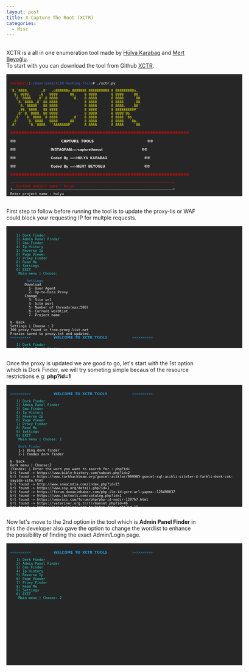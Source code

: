 ```yaml
---
layout: post
title: X-Capture The Root (XCTR)
categories:
  - Misc
---
```


<br>XCTR is a all in one enumeration tool made by [Hülya Karabag](https://www.instagram.com/tmrswrr/?hl=en) and [Mert Beyoğlu](https://www.instagram.com/mertbyo/?hl=en).
<br>To start with you can download the tool from Github [XCTR](https://github.com/capture0x/XCTR-Hacking-Tools).
<font size="1">
<div style="height:300px;width:600px;overflow:auto;background-color:#262626;color:White;scrollbar-base-color:gold;font-family:monospace;padding:10px;">
<p><font color="red">root@kali</font>:<font color="RoyalBlue">~/Downloads/XCTR-Hacking-Tools</font># ./xctr.py</p>
<p><font color="yellow">`8.`8888.&nbsp;&nbsp;&nbsp;&nbsp;&nbsp;&nbsp;,8'&nbsp;&nbsp;,o888888o.8888888&nbsp;8888888888&nbsp;8&nbsp;888888888o.</font>
<br><font color="yellow">&nbsp;`8.`8888.&nbsp;&nbsp;&nbsp;&nbsp;,8'&nbsp;&nbsp;8888&nbsp;&nbsp;&nbsp;&nbsp;&nbsp;`88.&nbsp;&nbsp;&nbsp;&nbsp;8&nbsp;8888&nbsp;&nbsp;&nbsp;&nbsp;&nbsp;&nbsp;&nbsp;8&nbsp;8888&nbsp;&nbsp;&nbsp;&nbsp;`88.</font>  
<br><font color="yellow">&nbsp;&nbsp;`8.`8888.&nbsp;&nbsp;,8',8&nbsp;8888&nbsp;&nbsp;&nbsp;&nbsp;&nbsp;&nbsp;&nbsp;`8.&nbsp;&nbsp;&nbsp;8&nbsp;8888&nbsp;&nbsp;&nbsp;&nbsp;&nbsp;&nbsp;&nbsp;8&nbsp;8888&nbsp;&nbsp;&nbsp;&nbsp;&nbsp;`88</font>  
<br><font color="yellow">&nbsp;&nbsp;&nbsp;`8.`8888.,8'&nbsp;88&nbsp;8888&nbsp;&nbsp;&nbsp;&nbsp;&nbsp;&nbsp;&nbsp;&nbsp;&nbsp;&nbsp;&nbsp;&nbsp;&nbsp;8&nbsp;8888&nbsp;&nbsp;&nbsp;&nbsp;&nbsp;&nbsp;&nbsp;8&nbsp;8888&nbsp;&nbsp;&nbsp;&nbsp;&nbsp;,88</font>  
<br><font color="yellow">&nbsp;&nbsp;&nbsp;&nbsp;`8.`88888'&nbsp;&nbsp;88&nbsp;8888&nbsp;&nbsp;&nbsp;&nbsp;&nbsp;&nbsp;&nbsp;&nbsp;&nbsp;&nbsp;&nbsp;&nbsp;&nbsp;8&nbsp;8888&nbsp;&nbsp;&nbsp;&nbsp;&nbsp;&nbsp;&nbsp;8&nbsp;8888.&nbsp;&nbsp;&nbsp;,88'</font>  
<br><font color="yellow">&nbsp;&nbsp;&nbsp;&nbsp;.88.`8888.&nbsp;&nbsp;88&nbsp;8888&nbsp;&nbsp;&nbsp;&nbsp;&nbsp;&nbsp;&nbsp;&nbsp;&nbsp;&nbsp;&nbsp;&nbsp;&nbsp;8&nbsp;8888&nbsp;&nbsp;&nbsp;&nbsp;&nbsp;&nbsp;&nbsp;8&nbsp;888888888P'</font>   
<br><font color="yellow">&nbsp;&nbsp;&nbsp;.8'`8.`8888.&nbsp;88&nbsp;8888&nbsp;&nbsp;&nbsp;&nbsp;&nbsp;&nbsp;&nbsp;&nbsp;&nbsp;&nbsp;&nbsp;&nbsp;&nbsp;8&nbsp;8888&nbsp;&nbsp;&nbsp;&nbsp;&nbsp;&nbsp;&nbsp;8&nbsp;8888`8b</font>       
<br><font color="yellow">&nbsp;&nbsp;.8'&nbsp;&nbsp;`8.`8888.`8&nbsp;8888&nbsp;&nbsp;&nbsp;&nbsp;&nbsp;&nbsp;&nbsp;.8'&nbsp;&nbsp;&nbsp;8&nbsp;8888&nbsp;&nbsp;&nbsp;&nbsp;&nbsp;&nbsp;&nbsp;8&nbsp;8888&nbsp;`8b.</font>     
<br><font color="yellow">&nbsp;.8'&nbsp;&nbsp;&nbsp;&nbsp;`8.`8888.&nbsp;&nbsp;8888&nbsp;&nbsp;&nbsp;&nbsp;&nbsp;,88'&nbsp;&nbsp;&nbsp;&nbsp;8&nbsp;8888&nbsp;&nbsp;&nbsp;&nbsp;&nbsp;&nbsp;&nbsp;8&nbsp;8888&nbsp;&nbsp;&nbsp;`8b.</font>   
<br><font color="yellow">.8'&nbsp;&nbsp;&nbsp;&nbsp;&nbsp;&nbsp;`8.`8888.&nbsp;&nbsp;`8888888P'&nbsp;&nbsp;&nbsp;&nbsp;&nbsp;&nbsp;8&nbsp;8888&nbsp;&nbsp;&nbsp;&nbsp;&nbsp;&nbsp;&nbsp;8&nbsp;8888&nbsp;&nbsp;&nbsp;&nbsp;&nbsp;`88.</font></p>        
<p><font color="red">֎֎֎֎֎֎֎֎֎֎֎֎֎֎֎֎֎֎֎֎֎֎֎֎֎֎֎֎֎֎֎֎֎֎֎֎֎֎֎֎֎֎֎֎֎֎֎֎֎֎֎֎֎֎֎֎֎֎֎֎֎֎֎֎</font></p>
<p><font color="white">֎֎&nbsp;&nbsp;&nbsp;&nbsp;&nbsp;&nbsp;&nbsp;&nbsp;&nbsp;&nbsp;&nbsp;&nbsp;&nbsp;&nbsp;&nbsp;&nbsp;&nbsp;&nbsp;&nbsp;&nbsp;&nbsp;&nbsp;𝗖𝗔𝗣𝗧𝗨𝗥𝗘 𝗧𝗢𝗢𝗟𝗦&nbsp;&nbsp;&nbsp;&nbsp;&nbsp;&nbsp;&nbsp;&nbsp;&nbsp;&nbsp;&nbsp;&nbsp;&nbsp;&nbsp;&nbsp;&nbsp;&nbsp;&nbsp;&nbsp;&nbsp;&nbsp;&nbsp;&nbsp;&nbsp;&nbsp;&nbsp;֎֎</font></p>
<p><font color="white">֎֎&nbsp;&nbsp;&nbsp;&nbsp;&nbsp;&nbsp;&nbsp;&nbsp;&nbsp;&nbsp;&nbsp;&nbsp;&nbsp;&nbsp;&nbsp;&nbsp;&nbsp;𝐈𝐍𝐒𝐓𝐀𝐆𝐑𝐀𝐌==>𝐜𝐚𝐩𝐭𝐮𝐫𝐞𝐭𝐡𝐞𝐫𝐨𝐨𝐭&nbsp;&nbsp;&nbsp;&nbsp;&nbsp;&nbsp;&nbsp;&nbsp;&nbsp;&nbsp;&nbsp;&nbsp;&nbsp;&nbsp;&nbsp;&nbsp;&nbsp;&nbsp;&nbsp;֎֎</font></p>
<p><font color="white">֎֎&nbsp;&nbsp;&nbsp;&nbsp;&nbsp;&nbsp;&nbsp;&nbsp;&nbsp;&nbsp;&nbsp;&nbsp;&nbsp;&nbsp;&nbsp;&nbsp;&nbsp;𝐂𝐨𝐝𝐞𝐝 𝐁𝐲 ==>𝐇𝐔𝐋𝐘𝐀 𝐊𝐀𝐑𝐀𝐁𝐀𝐆&nbsp;&nbsp;&nbsp;&nbsp;&nbsp;&nbsp;&nbsp;&nbsp;&nbsp;&nbsp;&nbsp;&nbsp;&nbsp;&nbsp;&nbsp;&nbsp;&nbsp;&nbsp;֎֎</font></p>
<p><font color="white">֎֎&nbsp;&nbsp;&nbsp;&nbsp;&nbsp;&nbsp;&nbsp;&nbsp;&nbsp;&nbsp;&nbsp;&nbsp;&nbsp;&nbsp;&nbsp;&nbsp;&nbsp;𝐂𝐨𝐝𝐞𝐝 𝐁𝐲 ==>𝐌𝐄𝐑𝐓 𝐁𝐄𝐘𝐎𝐆𝐋𝐔&nbsp;&nbsp;&nbsp;&nbsp;&nbsp;&nbsp;&nbsp;&nbsp;&nbsp;&nbsp;&nbsp;&nbsp;&nbsp;&nbsp;&nbsp;&nbsp;&nbsp;&nbsp;&nbsp;֎֎</font></p>
<p><font color="red">֎֎֎֎֎֎֎֎֎֎֎֎֎֎֎֎֎֎֎֎֎֎֎֎֎֎֎֎֎֎֎֎֎֎֎֎֎֎֎֎֎֎֎֎֎֎֎֎֎֎֎֎֎֎֎֎֎֎֎֎֎֎֎֎</font></p>
<p><font color="red">┌──────────────────────────────────────────────────────────────────────────────┐</font>
<br><font color="red">&nbsp;&nbsp;&nbsp;Current project name	: hulya</font>
<br><font color="white">└──────────────────────────────────────────────────────────────────────────────┘</font>
<br><font color="white">Enter project name		: hulya</font>
<br><font color="red">Directory not found!</font>
<br><font color="white">Do you want to create _hulya_ named project directory?</font>
<br><font color="white">y/n	: y</font>
<br><font color="#6bff33">Directory created successfully!</font>
<br><font color="#6bff33">Check directory	: /root/Downloads/XCTR-Hacking-Tools/results/hulya</font>
<br><font color="#239ade"><<<<<<<<<<&nbsp;&nbsp;&nbsp;&nbsp;&nbsp;&nbsp;&nbsp;&nbsp;&nbsp;&nbsp;&nbsp;𝗪𝗘𝗟𝗖𝗢𝗠𝗘 𝗧𝗢 𝗫𝗖𝗧𝗥 𝗧𝗢𝗢𝗟𝗦&nbsp;&nbsp;&nbsp;&nbsp;&nbsp;&nbsp;&nbsp;&nbsp;&nbsp;&nbsp;&nbsp;&nbsp;>>>>>>>>>></font></p>
<p><font color="23ded6">&nbsp;&nbsp;&nbsp;1) Dork Finder</font>
<br><font color="23ded6">&nbsp;&nbsp;&nbsp;2) Admin Panel Finder</font>
<br><font color="23ded6">&nbsp;&nbsp;&nbsp;3) Cms Finder</font>
<br><font color="23ded6">&nbsp;&nbsp;&nbsp;4) Ip History</font>
<br><font color="23ded6">&nbsp;&nbsp;&nbsp;5) Reverse Ip</font>
<br><font color="23ded6">&nbsp;&nbsp;&nbsp;6) Page Viewer</font>
<br><font color="23ded6">&nbsp;&nbsp;&nbsp;7) Proxy Finder</font>
<br><font color="23ded6">&nbsp;&nbsp;&nbsp;8) Read Me</font>
<br><font color="23ded6">&nbsp;&nbsp;&nbsp;9) Settings</font>
<br><font color="23ded6">&nbsp;&nbsp;&nbsp;0) EXIT</font>
<br><font color="23ded6">&nbsp;&nbsp;&nbsp;&nbsp;Main menu | Choose:</font> </p>
</div>
</font>

<br>First step to follow before running the tool is to update the proxy-lis or WAF could block your requesting IP for multple requests.
<font size="1">
<div style="height:300px;width:600px;overflow:auto;background-color:#262626;color:White;scrollbar-base-color:gold;font-family:monospace;padding:10px;">
<p><font color="23ded6">&nbsp;&nbsp;&nbsp;1) Dork Finder</font>
<br><font color="23ded6">&nbsp;&nbsp;&nbsp;2) Admin Panel Finder</font>
<br><font color="23ded6">&nbsp;&nbsp;&nbsp;3) Cms Finder</font>
<br><font color="23ded6">&nbsp;&nbsp;&nbsp;4) Ip History</font>
<br><font color="23ded6">&nbsp;&nbsp;&nbsp;5) Reverse Ip</font>
<br><font color="23ded6">&nbsp;&nbsp;&nbsp;6) Page Viewer</font>
<br><font color="23ded6">&nbsp;&nbsp;&nbsp;7) Proxy Finder</font>
<br><font color="23ded6">&nbsp;&nbsp;&nbsp;8) Read Me</font>
<br><font color="23ded6">&nbsp;&nbsp;&nbsp;9) Settings</font>
<br><font color="23ded6">&nbsp;&nbsp;&nbsp;0) EXIT</font>
<br><font color="23ded6">&nbsp;&nbsp;&nbsp;&nbsp;Main menu | Choose:</font></p>
<p><font color="#239ade">&nbsp;&nbsp;&nbsp;&nbsp;&nbsp;&nbsp;&nbsp;&nbsp;Settings</font>
<br><font color="white">&nbsp;&nbsp;&nbsp;&nbsp;&nbsp;&nbsp;&nbsp;Download</font>
<br><font color="white">&nbsp;&nbsp;&nbsp;&nbsp;&nbsp;&nbsp;&nbsp;&nbsp;&nbsp;1- User Agent</font>
<br><font color="white">&nbsp;&nbsp;&nbsp;&nbsp;&nbsp;&nbsp;&nbsp;&nbsp;&nbsp;2- Up-to-Date Proxy</font>
<br><font color="white">&nbsp;&nbsp;&nbsp;&nbsp;&nbsp;&nbsp;&nbsp;Change</font>
<br><font color="white">&nbsp;&nbsp;&nbsp;&nbsp;&nbsp;&nbsp;&nbsp;&nbsp;&nbsp;3- Site url</font> 
<br><font color="white">&nbsp;&nbsp;&nbsp;&nbsp;&nbsp;&nbsp;&nbsp;&nbsp;&nbsp;4- Site port</font> 
<br><font color="white">&nbsp;&nbsp;&nbsp;&nbsp;&nbsp;&nbsp;&nbsp;&nbsp;&nbsp;5- Number of threads(max:500)</font> 
<br><font color="white">&nbsp;&nbsp;&nbsp;&nbsp;&nbsp;&nbsp;&nbsp;&nbsp;&nbsp;6- Current wordlist</font>
<br><font color="white">&nbsp;&nbsp;&nbsp;&nbsp;&nbsp;&nbsp;&nbsp;&nbsp;&nbsp;7- Project name</font></p>      
<p><font color="white">b- Back</font>
<br><font color="white">Settings | Choose	: 2</font>
<br><font color="white">300 proxy found in free-proxy-list.net</font>
<br><font color="white">Proxies saved to proxy.txt  and updated.</font>
<br><font color="#239ade"><<<<<<<<<<&nbsp;&nbsp;&nbsp;&nbsp;&nbsp;&nbsp;&nbsp;&nbsp;&nbsp;&nbsp;&nbsp;𝗪𝗘𝗟𝗖𝗢𝗠𝗘 𝗧𝗢 𝗫𝗖𝗧𝗥 𝗧𝗢𝗢𝗟𝗦&nbsp;&nbsp;&nbsp;&nbsp;&nbsp;&nbsp;&nbsp;&nbsp;&nbsp;&nbsp;&nbsp;&nbsp;>>>>>>>>>></font></p>
<p><font color="23ded6">&nbsp;&nbsp;&nbsp;1) Dork Finder</font>
<br><font color="23ded6">&nbsp;&nbsp;&nbsp;2) Admin Panel Finder</font>
<br><font color="23ded6">&nbsp;&nbsp;&nbsp;3) Cms Finder</font>
<br><font color="23ded6">&nbsp;&nbsp;&nbsp;4) Ip History</font>
<br><font color="23ded6">&nbsp;&nbsp;&nbsp;5) Reverse Ip</font>
<br><font color="23ded6">&nbsp;&nbsp;&nbsp;6) Page Viewer</font>
<br><font color="23ded6">&nbsp;&nbsp;&nbsp;7) Proxy Finder</font>
<br><font color="23ded6">&nbsp;&nbsp;&nbsp;8) Read Me</font>
<br><font color="23ded6">&nbsp;&nbsp;&nbsp;9) Settings</font>
<br><font color="23ded6">&nbsp;&nbsp;&nbsp;0) EXIT</font>
<br><font color="23ded6">&nbsp;&nbsp;&nbsp;&nbsp;Main menu | Choose:</font> </p>
</div>
</font>  

<br>Once the proxy is updated we are good to go, let's start with the 1st option which is Dork Finder, we will try someting simple becaus of the resource restrictions e.g: **php?id=1**
<font size="1">
<div style="height:300px;width:600px;overflow:auto;background-color:#262626;color:White;scrollbar-base-color:gold;font-family:monospace;padding:10px;">
<p><font color="#239ade"><<<<<<<<<<&nbsp;&nbsp;&nbsp;&nbsp;&nbsp;&nbsp;&nbsp;&nbsp;&nbsp;&nbsp;&nbsp;𝗪𝗘𝗟𝗖𝗢𝗠𝗘 𝗧𝗢 𝗫𝗖𝗧𝗥 𝗧𝗢𝗢𝗟𝗦&nbsp;&nbsp;&nbsp;&nbsp;&nbsp;&nbsp;&nbsp;&nbsp;&nbsp;&nbsp;&nbsp;&nbsp;>>>>>>>>>></font></p>
<p><font color="23ded6">&nbsp;&nbsp;&nbsp;1) Dork Finder</font>
<br><font color="23ded6">&nbsp;&nbsp;&nbsp;2) Admin Panel Finder</font>
<br><font color="23ded6">&nbsp;&nbsp;&nbsp;3) Cms Finder</font>
<br><font color="23ded6">&nbsp;&nbsp;&nbsp;4) Ip History</font>
<br><font color="23ded6">&nbsp;&nbsp;&nbsp;5) Reverse Ip</font>
<br><font color="23ded6">&nbsp;&nbsp;&nbsp;6) Page Viewer</font>
<br><font color="23ded6">&nbsp;&nbsp;&nbsp;7) Proxy Finder</font>
<br><font color="23ded6">&nbsp;&nbsp;&nbsp;8) Read Me</font>
<br><font color="23ded6">&nbsp;&nbsp;&nbsp;9) Settings</font>
<br><font color="23ded6">&nbsp;&nbsp;&nbsp;0) EXIT</font>
<br><font color="23ded6">&nbsp;&nbsp;&nbsp;&nbsp;Main menu | Choose: 1</font> </p>
<p><font color="#239ade">&nbsp;&nbsp;&nbsp;&nbsp;Dork Finder</font>
<br>&nbsp;&nbsp;&nbsp;&nbsp;1-) Bing dork finder      
<br>&nbsp;&nbsp;&nbsp;&nbsp;2-) Yandex dork finder</p>
<p>b- Back
<br>Dork menu | Choose:2
<br>(Yandex) | Enter the word you want to search for	: php?id=
<br>Url found ->  https://www.bible-history.com/subcat.php?id=2
<br>Url found ->  https://www.turkhackteam.org/guncel-aciklar/999985-guncel-sql-acikli-siteler-4-farkli-dork-cok-sayida-site.html
<br>Url found ->  http://www.sneaindia.com/index.php?id=15
<br>Url found ->  https://www.ssy.org/detail.php?id=1
<br>Url found ->  https://forum.donanimhaber.com/php-ile-id-gore-url-yapma--128400037
<br>Url found ->  https://www.jbctools.com/cataleg.php?id=1
<br>Url found ->  https://wmaraci.com/forum/php/php-id-nedir-120767.html
<br>Url found ->  https://veteriner.org.tr/tr/manset.php?id=46
<br>Url found ->  https://arsyayinlari.com.tr/kitap-detay.php?id=10
<br>Url found ->  http://katun.me/page.php?id=10
<br>Url found ->  http://esjindex.org/search.php?id=1
<br>Url found ->  http://zskblog.com/detay.aspx?id=10
<br>Url found ->  http://www.asfaa.org/members.php?id=1
<br>Url found ->  https://davidshop.com/showcat.php?id=55
<br>Url found ->  https://code.tutsplus.com/tr/tutorials/build-a-shopping-cart-with-php-and-mysql--net-5144
<br>Url found ->  https://www.erdinckoc.com.tr/htaccess-ile-php-seo-url-yapma-sef-link-nasil-yapilir-86.html
<br>Url found ->  http://burhanaltintas.com/HTML/Sayfa/7/php-htaccess-ile-seo-dostu-url-yapimi.html
<br>Url found ->  https://www.r10.net/php/691284-id-ye-gore-veri-cekme.html
<br>Url found ->  https://davutabi.com/php-htaccess-ile-seo-uyumlu-link-yapimi
<br>Url found ->  https://sanalkurs.net/php-ile-sayfa-editoru-3571.html
<br>Url found ->  https://www.mbrepository.com/category.php?id=1
<br>Url found ->  https://www.harunalp.com/pdo-ile-site-ici-arama-motoru-yapimi/
<br>Url found ->  https://stackoverflow.com/questions/28558523/get-id-from-html-form-php
<br>Url found ->  https://meveseinternet.wordpress.com/2015/11/20/htaccess-ile-permalink-seo-yapimi/
<br>Url found ->  https://ocw.metu.edu.tr/course/view.php?id=248
<br>Url found ->  http://www.meggieschneider.com/php/detail.php?id=48
<br>Url found ->  https://freescience.info/books.php?id=1
<br>Url found ->  https://www.php.net/manual/tr/function.session-id.php
<br>Url found ->  http://forum.efatura.gov.tr/view.php?id=330
<br>Url found ->  https://creativeyazilim.com/blog/php-guvenlik-en-yaygin-aciklar-ve-guvenlik-onlemleri
<br>Url found ->  https://www.dafont.com/mtheme.php?id=6
<br>Url found ->  https://www.sanalicerik.com/sef-link-icin-ornek-olarak-hazirlanmis-htaccess-kodlari-dosyasi/
<br>Url found ->  https://www.mustafaercel.com/2013/09/web-sayfalarimizi-seo-linklerle-yapilandiralim/
<br>Url found ->  http://www.koddunyasi.net/makale_detay.aspx?makale_ID=254&m_KTG_ID=3&m_KTG=PHP
<br>Url found ->  http://iagcc.com/news.php?id=58
<br>Url found ->  https://www.phpr.org/php-ile-sayfalama/
<br>Url found ->  http://blog.kesdi.com/php/phpileseflink/
<br>Url found ->  https://www.laboshop.com/index.php?id=5&L=1
<br>Url found ->  https://interaliaproject.com/news.php?id=23
<br>Url found ->  http://www.czga.ro/pagina.php?id=10
<br>Url found ->  http://forum.efatura.gov.tr/view.php?id=330
<br>Url found ->  http://www.adabroker.com.tr/page.php?id=1
<br>Url found ->  http://www.koddunyasi.net/makale_detay.aspx?makale_ID=254&m_KTG_ID=3&m_KTG=PHP
<br>Url found ->  https://gs1.tobb.org.tr/menu_goster.php?Id=24&MenuId=19
<br>Url found ->  http://iagcc.com/news.php?id=58
<br>Url found ->  http://blog.kesdi.com/php/phpileseflink/
<br>Url found ->  https://www.pixheaven.net/galerie_us.php?id=22
<br>Url found ->  https://www.ismailsaygili.com.tr/2012/10/mysql-blind-injection-uygulama-giris.html
<br>Url found ->  https://yeraltidunya.blogspot.com/2015/01/sql-injection-2015-dorklar-ve-program.html
<br>Url found ->  https://www.tacc.co.il/story.php?id=9
<br>Url found ->  https://www.pixheaven.net/galerie_us.php?id=22
<br>Url found ->  https://www.ismailsaygili.com.tr/2012/10/mysql-blind-injection-uygulama-giris.html
<br>Url found ->  https://yavuz-selim.com/18/01/2016/130/php-seo-uyumlu-link-yapimi
<br>Url found ->  https://xarybdisdeegitim.wordpress.com/hazir-sql-dorklari/
<br>Url found ->  http://www.beycan.net/441/php-server-global-dizisi-degiskenleri-ve-kullanimi.html
<br>Url found ->  http://vedavet.com/urun_detay.php?id=6
<br>Url found ->  https://www.hakantasan.com/index/makaleler/94/php-session-kullanimi-oturum-yonetimi/
<br>Url found ->  http://www.erbilen.net/pdo-kullanimi/
<br>Url found ->  https://www.ggd.org.tr/sehir_efsaneleri2.php?id=47
<br>Url found ->  http://www.koppert.com.tr/sayfa.php?id=3
<br>Url found ->  http://romanianwriters.ro/s.php?id=1
<br>Url found ->  http://www.belgeler.org/hpm/html-php-mysql-giris_prg-php-giris.html
<br>Url found ->  http://www.cordoganclark.com/newsitem.php?id=8
<br>Url found ->  https://www.daniweb.com/programming/web-development/threads/392221/php-get-id-from-url
<br>Url found ->  https://dergi.mta.gov.tr/index.php?id=arsiv
<br>Url found ->  http://wurm.info/index.php?id=6
<br>Url found ->  http://www.korotonomedya.net/kor/index.php?id=6
<br>Url found ->  https://primes.utm.edu/top20/page.php?id=1
<br>Url found ->  https://gencler.org/okumalik.php?id=14
<br>Url found ->  https://www.exoticfever.com/artists.php?id=115
<br>Url found ->  https://www.youtube.com/watch?v=EHjpiu74Q0s
<br>Url found ->  https://makaleci.com/php-mysql-islemleri-ekleme-silme-duzenleme-listeleme.html
<br>Url found ->  https://ugurgelisken.com/php-ve-mysqli-dersleri-7-php-ve-mysqli-ile-crud-create-read-update-delete-uygulama-ornegi/
<br>Url found ->  https://piranha.com.tr/destek/news.php?id=87
<br>Url found ->  https://isr-tkd.com/index.php?cntr=e/news.php?id=1
<br>Url found ->  https://trod.org.tr/content.php?id=86
<br>Url found ->  http://sebilyayinevi.com/index.php?route=product/product&product_id=88
<br>Url found ->  https://www.w3schools.com/php/php_mysql_insert_lastid.asp
<br>Url found ->  http://www.javsu.com.tr/duyurular.php?id=80
<br>Url found ->  http://eduroam.giresun.edu.tr/index.php?id=192
<br>Url found ->  https://ogretimsistemi.avrasya.edu.tr/mod/page/view.php?id=2215
<br>Url found ->  https://www.kamer.org.tr/icerik_detay.php?id=57
<br>Url found ->  https://github.com/rseyf/php-id3
<br>Url found ->  https://turkcephp.wordpress.com/2011/09/03/php-ile-bulundugunuz-sayfanin-url-adresini-almak/
<br>Url found ->  https://www.tutorialrepublic.com/php-tutorial/php-mysql-last-inserted-id.php
<br>Url found ->  https://www.phpkodlari.com/kolay-web-sayfasi/ic-ice-for-foreach-kullanarak-mysqle-coklu-kayit-nasil-yapilir/
<br>Url found ->  https://help.directadmin.com/item.php?id=306
<br>Url found ->  https://www.turcas.com.tr/kupurler.php?id=74
<br>Url found ->  https://hazretimehdi.com/makale.php?id=14417
<br>Url found ->  https://phpfiddle.org/
<br>Url found ->  https://www.uni-corvinus.hu/index.php?id=44558
<br>Url found ->  https://www.killersites.com/community/index.php?/topic/3064-basic-php-system-view-edit-add-delete-records-with-mysqli/
<br>Url found ->  https://www.dailymotion.com/video/xdlcp9
<br>Url found ->  https://www.fizik.itu.edu.tr/tr/member.php?id=1
<br>Url found ->  https://siesta.com.tr/products.php?id=10
<br>Url found ->  http://www.adabroker.com.tr/page.php?id=1
<br>Url found ->  http://coda.cc/product/product.php?id=4
<br>Url found ->  https://acikders.ankara.edu.tr/course/view.php?id=26
<br>Url found ->  https://www.frmtr.com/asp-perl-php-html/5722451-php-mysql-id-ye-gore-veri-cekme-yardim.html
<br>Url found ->  https://orhanholding.com/category.php?id=25
<br>Url found ->  https://kodlab.com/BookDetail.aspx?ID=569
<br>Url found ->  https://yilmazdemir.com.tr/phpde-blog-veya-icerik-yonetim-sistemi-olusturmak
<br>Url found ->  http://www.ampak.com.tw/product.php?id=21
<br>Url found ->  https://www.mediaclick.com.tr/blog/php-nedir
<br>Url found ->  http://www.kepan.org.tr/icerik.php?id=338
<br>Url found ->  https://www.serpito.com/php-ajax-begeni-oylama-uygulamasi/
<br>Url found ->  https://www.guraysuerdem.com/php-ile-oturum-yonetimi-session/
<br>Url found ->  https://forum.shiftdelete.net/threads/php-uzantida-resim-gostermek.69351/
<br>Url found ->  http://www.harkavagrant.com/index.php?id=1
<br>Url found ->  https://www.centraline.com/partnerweb/
<br>Url found ->  http://berkeleyrecycling.org/page.php?id=1
<br>Url found ->  http://www.a-plussoft.com/en/products.php?id=1
<br>Url found ->  https://bilgisayaci.org/php-ile-veritabaninda-veri-silme/
<br>Url found ->  http://www.sallatykka.com/web/index.php?id=21
<br>Url found ->  https://www.quora.com/How-can-I-rewrite-the-URL-index-PHP-Route-account-profile-to-profile-PHP-Id-any-user-id-note-that-I-have-index-PHP-Route-account-profile
<br>Url found ->  http://www.thecoders.net/makaleoku-1-52-PHP--Session-Kullanimi.html
<br>Url found ->  https://www.inmotionhosting.com/support/website/grab-all-comments-from-database/
<br>Url found ->  https://www.facebook.com/profile.php?id=100001805730811
<br>Url found ->  http://www.enespekkaya.com/php-de-rss-olusturmak/
<br>Url found ->  http://hawkee.com/snippet/2064/
<br>Url found ->  http://www.cqfa.ca/public/index.php?id=1
<br>Url found ->  https://burakdemirtas.org/essiz-unique-id-olusturmak/
<br>Url found ->  http://www.leitner.com.tr/galeri.php?id=2
<br>Url found ->  https://www.thoughtco.com/how-to-generate-unique-id-2694169
<br>Url found ->  http://www.lxqqfy.com/e/product.php?id=MR300
<br>Url found ->  https://www.seaofstories.com/title.php?id=5193
<br>Url found ->  https://www.gib.gov.tr/index.php?id=1079&uid=kusMj3u2REeuOYBg&type=bkk
<br>Url found ->  https://www.supremacy1914.com/
<br>Url found ->  https://hacksearch.wordpress.com/2014/06/26/paypal-bitcoins-kredi-kart-sql-dorks/
<br>Url found ->  http://www.bildiklerimiz.net/Blog/PHP--MySQL-Update-islemi
<br>Url found ->  https://beltslib.net/sik-yapilan-php-hatalari.html
<br>Url found ->  https://developer.wordpress.org/reference/functions/get_the_id/
<br>Url found ->  https://www.sitepoint.com/community/t/username-in-url-instead-of-user-id-php/291913
<br>Url found ->  https://www.webloadmpstore.com/product.php?id=3
<br>Url found ->  https://kabelindo.co.id/readnews.php?id=4
<br>Url found ->  http://www.sksdb.hacettepe.edu.tr/new/post.php?id=5&title=hu-kart-talep-formlari
<br>Url found ->  http://canmose.org/sorucevap/question/php-de-quar-ile-gonderilen-id-yi-alma/
<br>Url found ->  https://smtmax.com/category.php?id=2
<br>Url found ->  http://www.oselart.com/proje-detay.php?id=4
<br>Url found ->  https://www.phpeasystep.com/workshopview.php?id=6
<br>Url found ->  https://www.meb.gov.tr/MEB_DUYURUAYRINTI.PHP?ID=6478
<br>Url found ->  https://www.bridgebase.com/store/movies/viewer.php?id=3295
<br>Url found ->  https://www.mylmz.in/genel/en-iyi-10-php-ide
<br>Url found ->  https://ilslbd.com/content.php?Id=4
<br>Url found ->  https://convivea.com/product.php?id=2
<br>Url found ->  https://www.freewordexcelpassword.com/index.php?id=download
<br>Url found ->  https://perishablepress.com/dynamic-body-class-id-php-wordpress/
<br>Url found ->  https://www.migration.gov.rw/index.php?id=7
<br>Url found ->  https://www.tr3d.com/index.php?id=dokuman
<br>Url found ->  https://sqesial.blogspot.com/2015/03/sql-ackl-site-hackleme.html
<br>Url found ->  http://phpdefteri.com/icerik/65/kayit_ekleme_3_uye_kayit.html
<br>Url found ->  https://www.stardoll.com/contest/view.php?id=4017
<br>Url found ->  https://bloody.com/en/download.php?id=6
<br>Url found ->  https://gs1.tobb.org.tr/menu_goster.php?Id=24&MenuId=19
<br>Url found ->  http://www.coda-continuum.com/product/product.php?id=4
<br>Url found ->  http://www.karpa.com.tr/index.php?p=contact&contact_id=4
<br>Url found ->  http://bilgisayar-muhendisleri.blogspot.com/2014/01/php-mysql-image-upload-etme-ve-okuma.html
<br>Url found ->  https://wordpress.stackexchange.com/q/59476
<br>Url found ->  https://codeanywhere.com/
<br>Url found ->  http://img491.yukle.tc/image.php?id=2575m.JPG
<br>Url found ->  http://www.coral-shop.com/news.php?id=220
<br>Url found ->  https://www.muratyazici.com/php-kullanici-girisi.html
<br>Url found ->  https://www.codeofaninja.com/2014/06/php-object-oriented-crud-example-oop.html
<br>Url found ->  https://hayaletinyeri.com/jquery-ile-php-kullanarak-sayfayi-yenilemeden-get-metodunu-kullanmak/
<br>Url found ->  https://www.mmproje.com.tr/projedetay.php?id=42&k=1
<br>Url found ->  http://360dizayn.com/projeler.php?id=4
<br>Url found ->  http://www.adanafikirplatformu.org/content.php?id=1
<br>Url found ->  https://mesutd.com/php-ile-mysql-veritabanina-baglanip-veri-ekleme-silme-duzenleme-ve-listeleme
<br>Url found ->  http://dogaci.com.tr/urun.php?id=61
<br>Url found ->  http://xerte.eba.gov.tr/play.php?template_id=41
<br>Url found ->  https://javpet.com.tr/page.php?id=1
<br>Url found ->  http://ibonundunyasi.blogspot.com/2016/05/sql-acgn-bulma-manuel.html
<br>Url found ->  https://w3resource.com/php/function-reference/mysqli_insert_id.php
<br>Url found ->  http://www.acyt.com.tr/page.php?id=17
<br>Url found ->  https://www.yazilimekip.com/php-ile-mysql-de-bir-tabloda-bulunan-en-son-kaydin-id-degerini-almak.html
<br>Url found ->  https://www.visualscope.com/seo-friendly-urls.html
<br>Url found ->  https://eksisozluk.com/?q=php+ide
<br>Url found ->  https://www.plus2net.com/php_tutorial/variables2.php
<br>Url found ->  https://www.jdcaravan.com/store.php?id=1
<br>Url found ->  http://limitsizbilgi.com/html-multi-input-post-php-foreach-coklu-input-gonderme-ve-kaydetme.html
<br>Url found ->  http://limitsizbilgi.com/html-multi-input-post-php-foreach-coklu-input-gonderme-ve-kaydetme.html
<br>Url found ->  https://firatyildiz.net/php-pdo-mysql-ile-login-giris-sayfasi-yapimi/
<br>Url found ->  https://dev.mysql.com/doc/apis-php/en/apis-php-mysqli.insert-id.html
<br>Url found ->  https://dwar.gen.tr/clan_info.php?clan_id=2051_1
<br>Url found ->  http://www.ugurkanerez.com/detay.php?id=332
<br>Url found ->  https://wiki.jriver.com/index.php/Id
<br>Url found ->  http://www.tdb.org.tr/tdb/v2/altsayfa_goster.php?id=14&yer_id=6
<br>Url found ->  https://www.ofisimo.com/blogdetay-php-ile-html-tasarim-parcalama-221.html
<br>Url found ->  https://www.orthphoto.net/user.php?id=1
<br>Url found ->  https://quizzzat.com/content.php?id=52
<br>Url found ->  https://kulekci.net/php-the-right-way/
<br>Url found ->  https://www.formget.com/login-form-in-php/
<br>Url found ->  https://www.mobilhanem.com/php-ile-rest-api-hazirlama-ders-2/
<br>Url found ->  http://www.ramona.com.tr/katalog.php?id=2
<br>Url found ->  https://www.freelancer.com/job-search/php-id-shop/
<br>Url found ->  http://getid3.sourceforge.net/
<br>Url found ->  https://taksimplatformu.com/haberdetay.php?id=143
<br>Url found ->  https://kb.wisc.edu/page.php?id=15141
<br>Url found ->  https://mashailalqasr.com/eng/products.php?catid=1
<br>Url found ->  http://kod.gen.tr/php-ayni-sayfada-post-islemi/
<br>Results are saved to project directory!</p>
<p><font color="#239ade"><<<<<<<<<<&nbsp;&nbsp;&nbsp;&nbsp;&nbsp;&nbsp;&nbsp;&nbsp;&nbsp;&nbsp;&nbsp;𝗪𝗘𝗟𝗖𝗢𝗠𝗘 𝗧𝗢 𝗫𝗖𝗧𝗥 𝗧𝗢𝗢𝗟𝗦&nbsp;&nbsp;&nbsp;&nbsp;&nbsp;&nbsp;&nbsp;&nbsp;&nbsp;&nbsp;&nbsp;&nbsp;>>>>>>>>>></font></p>
<p><font color="23ded6">&nbsp;&nbsp;&nbsp;1) Dork Finder</font>
<br><font color="23ded6">&nbsp;&nbsp;&nbsp;2) Admin Panel Finder</font>
<br><font color="23ded6">&nbsp;&nbsp;&nbsp;3) Cms Finder</font>
<br><font color="23ded6">&nbsp;&nbsp;&nbsp;4) Ip History</font>
<br><font color="23ded6">&nbsp;&nbsp;&nbsp;5) Reverse Ip</font>
<br><font color="23ded6">&nbsp;&nbsp;&nbsp;6) Page Viewer</font>
<br><font color="23ded6">&nbsp;&nbsp;&nbsp;7) Proxy Finder</font>
<br><font color="23ded6">&nbsp;&nbsp;&nbsp;8) Read Me</font>
<br><font color="23ded6">&nbsp;&nbsp;&nbsp;9) Settings</font>
<br><font color="23ded6">&nbsp;&nbsp;&nbsp;0) EXIT</font>
<br><font color="23ded6">&nbsp;&nbsp;&nbsp;&nbsp;Main menu | Choose:</font> </p>
</div>
</font>

<br>Now let's move to the 2nd option in the tool which is **Admin Panel Finder** in this the developer also gave the option to change the wordlist to enhance the possibility of finding the exact Admin/Login page.

<font size="1">
<div style="height:300px;width:600px;overflow:auto;background-color:#262626;color:White;scrollbar-base-color:gold;font-family:monospace;padding:10px;">
<p><font color="#239ade"><<<<<<<<<<&nbsp;&nbsp;&nbsp;&nbsp;&nbsp;&nbsp;&nbsp;&nbsp;&nbsp;&nbsp;&nbsp;𝗪𝗘𝗟𝗖𝗢𝗠𝗘 𝗧𝗢 𝗫𝗖𝗧𝗥 𝗧𝗢𝗢𝗟𝗦&nbsp;&nbsp;&nbsp;&nbsp;&nbsp;&nbsp;&nbsp;&nbsp;&nbsp;&nbsp;&nbsp;&nbsp;>>>>>>>>>></font></p>
<p><font color="23ded6">&nbsp;&nbsp;&nbsp;1) Dork Finder</font>
<br><font color="23ded6">&nbsp;&nbsp;&nbsp;2) Admin Panel Finder</font>
<br><font color="23ded6">&nbsp;&nbsp;&nbsp;3) Cms Finder</font>
<br><font color="23ded6">&nbsp;&nbsp;&nbsp;4) Ip History</font>
<br><font color="23ded6">&nbsp;&nbsp;&nbsp;5) Reverse Ip</font>
<br><font color="23ded6">&nbsp;&nbsp;&nbsp;6) Page Viewer</font>
<br><font color="23ded6">&nbsp;&nbsp;&nbsp;7) Proxy Finder</font>
<br><font color="23ded6">&nbsp;&nbsp;&nbsp;8) Read Me</font>
<br><font color="23ded6">&nbsp;&nbsp;&nbsp;9) Settings</font>
<br><font color="23ded6">&nbsp;&nbsp;&nbsp;0) EXIT</font>
<br><font color="23ded6">&nbsp;&nbsp;&nbsp;&nbsp;Main menu | Choose: 2</font> </p>
